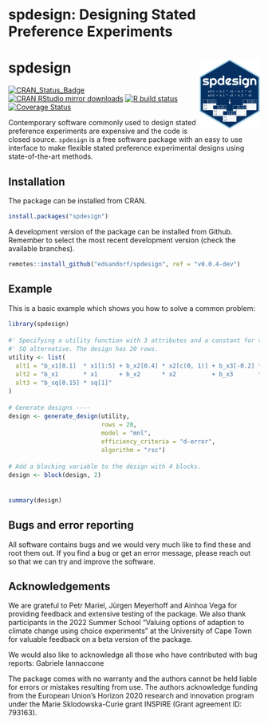 
<!-- README.md is generated from README.Rmd. Please edit that file -->

# spdesign: Designing Stated Preference Experiments

# spdesign <a href="https://spdesign.edsandorf.me"><img src="man/figures/logo.svg" align="right" height="139" alt="spdesign website" /></a>

<!-- badges: start -->

[![CRAN_Status_Badge](http://www.r-pkg.org/badges/version-last-release/spdesign)](https://cran.r-project.org/package=spdesign)
[![CRAN RStudio mirror
downloads](http://cranlogs.r-pkg.org/badges/spdesign)](http://www.r-pkg.org/pkg/spdesign)
[![R build
status](https://github.com/edsandorf/spdesign/workflows/R-CMD-check/badge.svg)](https://github.com/edsandorf/spdesign/actions?workflow=R-CMD-check)
[![Coverage
Status](https://codecov.io/github/edsandorf/spdesign/coverage.svg?branch=master)](https://codecov.io/github/edsandorf/spdesign?branch=master)
<!-- badges: end -->

Contemporary software commonly used to design stated preference
experiments are expensive and the code is closed source. `spdesign` is a
free software package with an easy to use interface to make flexible
stated preference experimental designs using state-of-the-art methods.

## Installation

The package can be installed from CRAN.

``` r
install.packages("spdesign")
```

A development version of the package can be installed from Github.
Remember to select the most recent development version (check the
available branches).

``` r
remotes::install_github("edsandorf/spdesign", ref = "v0.0.4-dev")
```

## Example

This is a basic example which shows you how to solve a common problem:

``` r
library(spdesign)

#' Specifying a utility function with 3 attributes and a constant for the
#' SQ alternative. The design has 20 rows.
utility <- list(
  alt1 = "b_x1[0.1]  * x1[1:5] + b_x2[0.4] * x2[c(0, 1)] + b_x3[-0.2] * x3[seq(0, 1, 0.25)]",
  alt2 = "b_x1       * x1      + b_x2      * x2          + b_x3       * x3",
  alt3 = "b_sq[0.15] * sq[1]"
)

# Generate designs ----
design <- generate_design(utility,
                          rows = 20,
                          model = "mnl", 
                          efficiency_criteria = "d-error",
                          algorithm = "rsc")

# Add a blocking variable to the design with 4 blocks.
design <- block(design, 2)


summary(design)
```

## Bugs and error reporting

All software contains bugs and we would very much like to find these and
root them out. If you find a bug or get an error message, please reach
out so that we can try and improve the software.

## Acknowledgements

We are grateful to Petr Mariel, Jürgen Meyerhoff and Ainhoa Vega for
providing feedback and extensive testing of the package. We also thank
participants in the 2022 Summer School “Valuing options of adaption to
climate change using choice experiments” at the University of Cape Town
for valuable feedback on a beta version of the package.

We would also like to acknowledge all those who have contributed with
bug reports: Gabriele Iannaccone

The package comes with no warranty and the authors cannot be held liable
for errors or mistakes resulting from use. The authors acknowledge
funding from the European Union’s Horizon 2020 research and innovation
program under the Marie Sklodowska-Curie grant INSPiRE (Grant agreement
ID: 793163).
